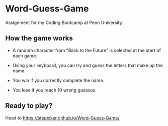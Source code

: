 # Word-Guess-Game

Assignment for my Coding Bootcamp at Penn University.


## How the game works

- A random character from "Back to the Future" is selected at the start of each game.

- Using your keyboard, you can try and guess the letters that make up the name.

- You win if you correctly complete the name.

- You lose if you reach 10 wrong guesses.


## Ready to play?

Head to https://stepicker.github.io/Word-Guess-Game/
